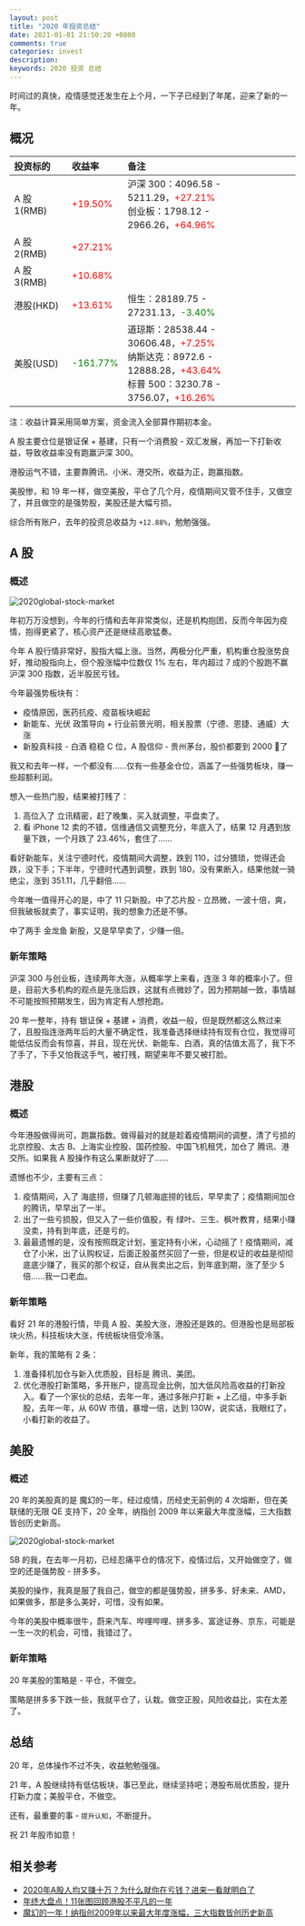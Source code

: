 ```yaml
---
layout: post
title: "2020 年投资总结"
date: 2021-01-01 21:50:20 +0800
comments: true
categories: invest
description: 
keywords: 2020 投资 总结
---
```


时间过的真快，疫情感觉还发生在上个月，一下子已经到了年尾，迎来了新的一年。

## 概况

|投资标的|收益率|备注|
|:--|:--|:--|
|A 股 1(RMB)|<font color="red">+19.50%</font>|沪深 300：4096.58 - 5211.29，<font color="red">+27.21%</font><br>创业板：1798.12 - 2966.26，<font color="red">+64.96%</font>|
|A 股 2(RMB)|<font color="red">+27.21%</font>|
|A 股 3(RMB)|<font color="red">+10.68%</font>||
|港股(HKD)|<font color="red">+13.61%</font>|恒生：28189.75 - 27231.13，<font color="green">-3.40%</font>|
|美股(USD)|<font color="green">-161.77%</font>|道琼斯：28538.44 - 30606.48，<font color="red">+7.25%</font><br>纳斯达克：8972.6 - 12888.28，<font color="red">+43.64%</font><br>标普 500：3230.78 - 3756.07，<font color="red">+16.26%</font>|

注：收益计算采用简单方案，资金流入全部算作期初本金。

A 股主要仓位是银证保 + 基建，只有一个消费股 - 双汇发展，再加一下打新收益，导致收益率没有跑赢沪深 300。

港股运气不错，主要靠腾讯、小米、港交所，收益为正，跑赢指数。

美股惨，和 19 年一样，做空美股，平仓了几个月，疫情期间又管不住手，又做空了，并且做空的是强势股，美股还是大幅亏损。

综合所有账户，去年的投资总收益为 `+12.88%`，勉勉强强。

## A 股
### 概述

![2020global-stock-market](/images/2021-01-01-2020-invest-summary/2020global-stock-market.PNG)

年初万万没想到，今年的行情和去年非常类似，还是机构抱团，反而今年因为疫情，抱得更紧了，核心资产还是继续高歌猛奏。

今年 A 股行情非常好，股指大幅上涨。当然，两极分化严重，机构重仓股涨势良好，推动股指向上，但个股涨幅中位数仅 1% 左右，年内超过 7 成的个股跑不赢沪深 300 指数，近半股民亏钱。

今年最强势板块有：

* 疫情原因，医药抗疫、疫苗板块崛起
* 新能车、光伏 政策导向 + 行业前景光明，相关股票（宁德、恩捷、通威）大涨
* 新股真科技 - 白酒 稳稳 C 位，A 股信仰 - 贵州茅台，股价都要到 2000 了

我又和去年一样，一个都没有……仅有一些基金仓位，涵盖了一些强势板块，赚一些超额利润。

想入一些热门股，结果被打残了：

1. 高位入了 立讯精密，赶了晚集，买入就调整，平盘卖了。
2. 看 iPhone 12 卖的不错，信维通信又调整充分，年底入了，结果 12 月遇到放量下跌，一个月跌了 23.46%，套住了……

看好新能车，关注宁德时代，疫情期间大调整，跌到 110，过分猥琐，觉得还会跌，没下手；下半年，宁德时代遇到调整，跌到 180，没有果断入，结果他就一骑绝尘，涨到 351.11，几乎翻倍……

今年唯一值得开心的是，中了 11 只新股。中了芯片股 - 立昂微，一波十倍，爽，但我破板就卖了，事实证明，我的想象力还是不够。

中了两手 金龙鱼 新股，又是早早卖了，少赚一倍。

### 新年策略

沪深 300 与创业板，连续两年大涨，从概率学上来看，连涨 3 年的概率小了。但是，目前大多机构的观点是先涨后跌，这就有点微妙了，因为预期越一致，事情越不可能按照预期发生，因为肯定有人想抢跑。

20 年一整年，持有 银证保 + 基建 + 消费，收益一般，但是既然都这么熬过来了，且股指连涨两年后的大量不确定性，我准备选择继续持有现有仓位，我觉得可能低估反而会有惊喜，并且，现在光伏、新能车、白酒，真的估值太高了，我下不了手了，下手又怕我这手气，被打残，期望来年不要又被打脸。

## 港股
### 概述

今年港股做得尚可，跑赢指数。做得最对的就是趁着疫情期间的调整，清了亏损的 北京控股、太古 B、上海实业控股、国药控股、中国飞机租凭，加仓了 腾讯、港交所。如果我 A 股操作有这么果断就好了……

遗憾也不少，主要有三点：

1. 疫情期间，入了 海底捞，但赚了几顿海底捞的钱后，早早卖了；疫情期间加仓的腾讯，早早出了一半。
2. 出了一些亏损股，但又入了一些价值股，有 绿叶、三生、枫叶教育，结果小赚没卖，持有到年底，还是亏的。
3. 最最遗憾的是，没有按照既定计划，鉴定持有小米，心动摇了！疫情期间，减仓了小米，出了认购权证，后面正股虽然买回了一些，但是权证的收益是彻彻底底少赚了，我买的那个权证，自从我卖出之后，到年底到期，涨了至少 5 倍……我一口老血。

### 新年策略
看好 21 年的港股行情，毕竟 A 股、美股大涨，港股还是跌的。但港股也是局部板块火热，科技板块大涨，传统板块倍受冷落。

新年，我的策略有 2 条：

1. 准备择机加仓与新入优质股，目标是 腾讯、美团。
2. 优化港股打新策略，多开账户，提高现金比例，加大低风险高收益的打新投入。看了一个家伙的总结，去年一年，通过多账户打新 + 上乙组，中多手新股，去年一年，从 60W 市值，暴增一倍，达到 130W，说实话，我眼红了，小看打新的收益了。

## 美股
### 概述

20 年的美股真的是 魔幻的一年，经过疫情，历经史无前例的 4 次熔断，但在美联储的无限 QE 支持下，20 全年，纳指创 2009 年以来最大年度涨幅，三大指数皆创历史新高。

![2020global-stock-market](/images/2021-01-01-2020-invest-summary/pdd_stock_market.PNG)

SB 的我，在去年一月初，已经忍痛平仓的情况下，疫情过后，又开始做空了，做空的还是强势股 - 拼多多。

美股的操作，我真是服了我自己，做空的都是强势股，拼多多、好未来、AMD，如果做多，那是多么美好，可惜，没有如果。

今年的美股中概率很牛，蔚来汽车、哔哩哔哩、拼多多、富途证券、京东，可能是一生一次的机会，可惜，我错过了。

### 新年策略
20 年美股的策略是 - 平仓，不做空。

策略是拼多多下跌一些，我就平仓了，认栽。做空正股，风险收益比，实在太差了。

## 总结
20 年，总体操作不过不失，收益勉勉强强。

21 年，A 股继续持有低估板块，事已至此，继续坚持吧；港股布局优质股，提升打新力度；美股平仓，不做空。

还有，最重要的事 - `提升认知`，不断提升。

祝 21 年股市如意！

## 相关参考

* [2020年A股人均又赚十万？为什么就你在亏钱？进来一看就明白了](https://baijiahao.baidu.com/s?id=1687470389829485902)
* [年终大盘点！11张图回顾港股不平凡的一年](https://news.futunn.com/market/143553)
* [魔幻的一年！纳指创2009年以来最大年度涨幅，三大指数皆创历史新高](https://news.futunn.com/market/143549)